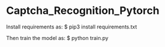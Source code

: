 # Captcha_Recognition_Pytorch
Install requirements as:
$ pip3 install requirements.txt

Then train the model as:
$ python train.py
